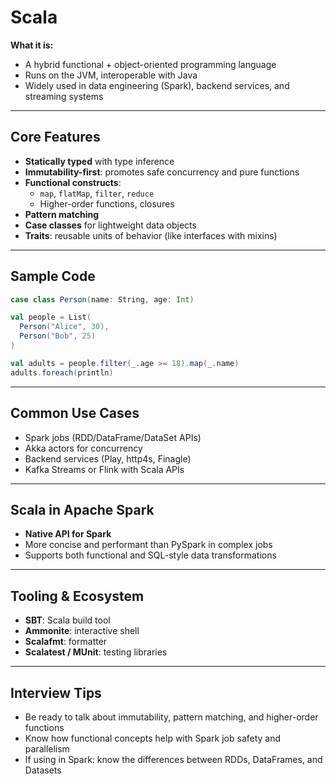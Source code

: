# Scala

**What it is:**
- A hybrid functional + object-oriented programming language
- Runs on the JVM, interoperable with Java
- Widely used in data engineering (Spark), backend services, and streaming systems

---

## Core Features

- **Statically typed** with type inference
- **Immutability-first**: promotes safe concurrency and pure functions
- **Functional constructs**:
  - `map`, `flatMap`, `filter`, `reduce`
  - Higher-order functions, closures
- **Pattern matching**
- **Case classes** for lightweight data objects
- **Traits**: reusable units of behavior (like interfaces with mixins)

---

## Sample Code
```scala
case class Person(name: String, age: Int)

val people = List(
  Person("Alice", 30),
  Person("Bob", 25)
)

val adults = people.filter(_.age >= 18).map(_.name)
adults.foreach(println)
```

---

## Common Use Cases
- Spark jobs (RDD/DataFrame/DataSet APIs)
- Akka actors for concurrency
- Backend services (Play, http4s, Finagle)
- Kafka Streams or Flink with Scala APIs

---

## Scala in Apache Spark
- **Native API for Spark**
- More concise and performant than PySpark in complex jobs
- Supports both functional and SQL-style data transformations

---

## Tooling & Ecosystem
- **SBT**: Scala build tool
- **Ammonite**: interactive shell
- **Scalafmt**: formatter
- **Scalatest / MUnit**: testing libraries

---

## Interview Tips
- Be ready to talk about immutability, pattern matching, and higher-order functions
- Know how functional concepts help with Spark job safety and parallelism
- If using in Spark: know the differences between RDDs, DataFrames, and Datasets
